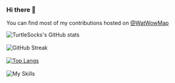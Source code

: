 ### Hi there 👋

You can find most of my contributions hosted on [@WatWowMap](https://github.com/WatWowMap)

![TurtIeSocks's GitHub stats](https://github-readme-stats.vercel.app/api?username=TurtIeSocks&show_icons=true&theme=radical)
<br />
<br />
![GitHub Streak](https://streak-stats.demolab.com/?user=TurtIeSocks&theme=radical)
<br />
<br />
[![Top Langs](https://github-readme-stats.vercel.app/api/top-langs/?username=TurtIeSocks&layout=compact&theme=radical)](https://github.com/TurtIeSocks/github-readme-stats)
<br />
<br />
![My Skills](https://skillicons.dev/icons?i=actix,apollo,cpp,css,discord,docker,express,github,githubactions,go,graphql,html,js,materialui,mysql,nextjs,nodejs,postgres,prisma,py,react,rust,sentry,tailwind,ts,vercel,vite&perline=9)
